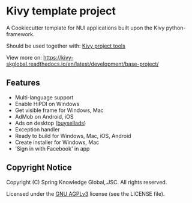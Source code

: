 # Kivy template project

A Cookiecutter template for NUI applications built upon the Kivy python-framework.

Should be used together with: [Kivy project tools](https://bitbucket.org/skglobal/kivy_project_tool)

View more on: https://kivy-skglobal.readthedocs.io/en/latest/development/base-project/

## Features

- Multi-language support
- Enable HiPDI on Windows
- Get visible frame for Windows, Mac
- AdMob on Android, iOS
- Ads on desktop ([buysellads](http://buysellads.com))
- Exception handler
- Ready to build for Windows, Mac, iOS, Android
- Create installer for Windows, Mac
- 'Sign in with Facebook' in app

## Copyright Notice

Copyright (C) Spring Knowledge Global,.JSC. All rights reserved.

Licensed under the [GNU AGPLv3](https://choosealicense.com/licenses/agpl-3.0/)
license (see the LICENSE file).
